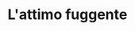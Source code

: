 ---
layout: post
title: L'attimo fuggente
director: Peter Weir
year: 1989
cover: https://images.mubicdn.net/images/film/3376/cache-157083-1466986118/image-w1280.jpg
imdb250: true
---
